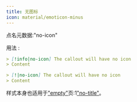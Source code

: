 ```yaml
---
title: 无图标
icon: material/emoticon-minus
---
```


点名元数据:"no-icon"

用法 :
```md
> [!info|no-icon] The callout will have no icon
> Content
```

```md
> [!|no-icon] The callout will have no icon
> Content
```

样式本身也适用于["empty"](../combined-styling/page-1.md)页:1["no-title"](../title-styling/page-1.md)。
